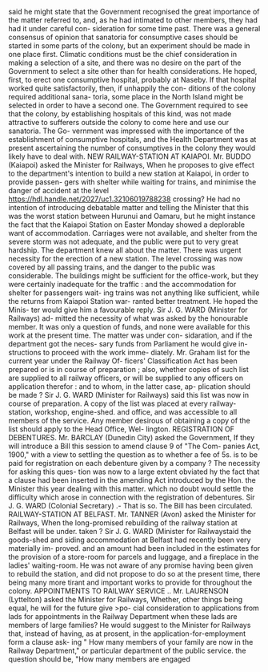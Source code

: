said he might state that the Government recognised the great importance of the matter referred to, and, as he had intimated to other members, they had had it under careful con- sideration for some time past. There was a general consensus of opinion that sanatoria for consumptive cases should be started in some parts of the colony, but an experiment should be made in one place first. Climatic conditions must be the chief consideration in making a selection of a site, and there was no desire on the part of the Government to select a site other than for health considerations. He hoped, first, to erect one consumptive hospital, probably at Naseby. If that hospital worked quite satisfactorily, then, if unhappily the con- ditions of the colony required additional sana- toria, some place in the North Island might be selected in order to have a second one. The Government required to see that the colony, by establishing hospitals of this kind, was not made attractive to sufferers outside the colony to come here and use our sanatoria. The Go- vernment was impressed with the importance of the establishment of consumptive hospitals, and the Health Department was at present ascertaining the number of consumptives in the colony they would likely have to deal with. NEW RAILWAY-STATION AT KAIAPOI. Mr. BUDDO (Kaiapoi) asked the Minister for Railways, When he proposes to give effect to the department's intention to build a new station at Kaiapoi, in order to provide passen- gers with shelter while waiting for trains, and minimise the danger of accident at the level https://hdl.handle.net/2027/uc1.32106019788238 crossing? He had no intention of introducing debatable matter and telling the Minister that this was the worst station between Hurunui and Oamaru, but he might instance the fact that the Kaiapoi Station on Easter Monday showed a deplorable want of accommodation. Carriages were not available, and shelter from the severe storm was not adequate, and the public were put to very great hardship. The department knew all about the matter. There was urgent necessity for the erection of a new station. The level crossing was now covered by all passing trains, and the danger to the public was considerable. The buildings might be sufficient for the office-work, but they were certainly inadequate for the traffic : and the accommodation for shelter for passengers wait- ing trains was not anything like sufficient, while the returns from Kaiapoi Station war- ranted better treatment. He hoped the Minis- ter would give him a favourable reply. Sir J. G. WARD (Minister for Railways) ad- mitted the necessity of what was asked by the honourable member. It was only a question of funds, and none were available for this work at the present time. The matter was under con- sidaration, and if the department got the neces- sary funds from Parliament he would give in- structions to proceed with the work imme- diately. Mr. Graham list for the current year under the Railway Of- ficers' Classification Act has been prepared or is in course of preparation ; also, whether copies of such list are supplied to all railway officers, or will be supplied to any officers on application therefor : and to whom, in the latter case, ap- plication should be made ? Sir J. G. WARD (Minister for Railways) said this list was now in course of preparation. A copy of the list was placed at every railway- station, workshop, engine-shed. and office, and was accessible to all members of the service. Any member desirous of obtaining a copy of the list should apply to the Head Office, Wel- lington. REGISTRATION OF DEBENTURES. Mr. BARCLAY (Dunedin City) asked the Government, If they will introduce a Bill this session to amend clause 9 of "The Com- panies Act, 1900," with a view to settling the question as to whether a fee of 5s. is to be paid for registration on each debenture given by a company ? The necessity for asking this ques- tion was now to a large extent obviated hy the fact that a clause had been inserted in the amending Act introduced by the Hon. the Minister this year dealing with this matter. which no doubt would settle the difficulty which arose in connection with the registration of debentures. Sir J. G. WARD (Colonial Secretary) .- That is so. The Bill has been circulated. RAILWAY-STATION AT BELFAST. Mr. TANNER (Avon) asked the Minister for Railways, When the long-promised rebuilding of the railway station at Belfast will be under. taken ? Sir J. G. WARD (Minister for Railwaystaid the goods-shed and siding accommodation at Belfast had recently been very materially im- proved. and an amount had been included in the estimates for the provision of a store-room for parcels and luggage, and a fireplace in the ladies' waiting-room. He was not aware of any promise having been given to rebuild the station, and did not propose to do so at the present time, there being many more tirant and important works to provide for throughout the colony. APPOINTMENTS TO RAILWAY SERVICE .. Mr. LAURENSON (Lyttelton) asked the Minister for Railways, Whether, other things being equal, he will for the future give >po- cial consideration to applications from lads for appointments in the Railway Department when these lads are members of large families? He would suggest to the Minister for Railways that, instead of having, as at prosent, in the application-for-employment form a clause ask- ing " How many members of your family are now in the Railway Department," or particular department of the public service. the question should be, "How many members are engaged 
